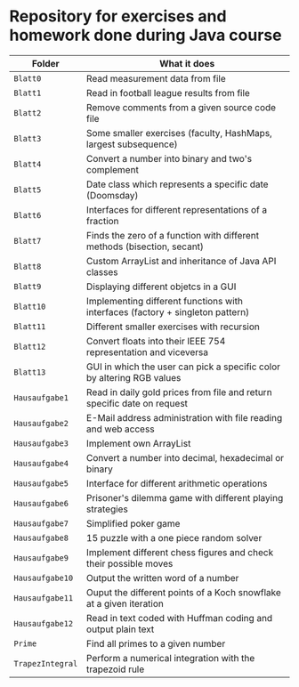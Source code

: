 # Repository for exercises and homework done during Java course

| Folder           | What it does                                                                   |
| ---------------- | ------------------------------------------------------------------------------ |
| `Blatt0`         | Read measurement data from file                                                |
| `Blatt1`         | Read in football league results from file                                      |
| `Blatt2`         | Remove comments from a given source code file                                  |
| `Blatt3`         | Some smaller exercises (faculty, HashMaps, largest subsequence)                |
| `Blatt4`         | Convert a number into binary and two's complement                              |
| `Blatt5`         | Date class which represents a specific date (Doomsday)                         |
| `Blatt6`         | Interfaces for different representations of a fraction                         |
| `Blatt7`         | Finds the zero of a function with different methods (bisection, secant)        |
| `Blatt8`         | Custom ArrayList and inheritance of Java API classes                           |
| `Blatt9`         | Displaying different objetcs in a GUI                                          |
| `Blatt10`        | Implementing different functions with interfaces (factory + singleton pattern) |
| `Blatt11`        | Different smaller exercises with recursion                                     |
| `Blatt12`        | Convert floats into their IEEE 754 representation and viceversa                |
| `Blatt13`        | GUI in which the user can pick a specific color by altering RGB values         |
|`Hausaufgabe1`   | Read in daily gold prices from file and return specific date on request        |
|`Hausaufgabe2`   | E-Mail address administration with file reading and web access                 |
|`Hausaufgabe3`   | Implement own ArrayList                                                        |
|`Hausaufgabe4`   | Convert a number into decimal, hexadecimal or binary                           |
|`Hausaufgabe5`   | Interface for different arithmetic operations                                  |
|`Hausaufgabe6`   | Prisoner's dilemma game with different playing strategies                      |
|`Hausaufgabe7`   | Simplified poker game                                                          |
|`Hausaufgabe8`   | 15 puzzle with a one piece random solver                                       |
|`Hausaufgabe9`   | Implement different chess figures and check their possible moves               |
|`Hausaufgabe10`  | Output the written word of a number                                            |
|`Hausaufgabe11`  | Ouput the different points of a Koch snowflake at a given iteration            |
|`Hausaufgabe12`  | Read in text coded with Huffman coding and output plain text                   |
| `Prime`          | Find all primes to a given number                                              |
| `TrapezIntegral` | Perform a numerical integration with the trapezoid rule                        |
